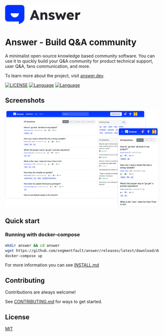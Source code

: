 <a href="https://answer.dev">
    <img alt="logo" src="docs/img/answer-logo-flat.svg" height="63px">
</a>

# Answer - Build Q&A community

A minimalist open-source knowledge based community software. You can use it to quickly build your Q&A community for product technical support, user Q&A, fans communication, and more.

To learn more about the project, visit [answer.dev](https://answer.dev).

[![LICENSE](https://img.shields.io/badge/License-MIT-green)](https://github.com/segmentfault/answer/blob/master/LICENSE)
[![Language](https://img.shields.io/badge/Language-Go-blue.svg)](https://golang.org/)
[![Language](https://img.shields.io/badge/Language-React-blue.svg)](https://reactjs.org/)

## Screenshots

![screenshot](docs/img/screenshot.png)

## Quick start

### Running with docker-compose

```bash
mkdir answer && cd answer
wget https://github.com/segmentfault/answer/releases/latest/download/docker-compose.yaml
docker-compose up
```

For more information you can see [INSTALL.md](./INSTALL.md)

## Contributing

Contributions are always welcome!

See [CONTRIBUTING.md](CONTRIBUTING.md) for ways to get started.

## License

[MIT](https://github.com/segmentfault/answer/blob/master/LICENSE)
